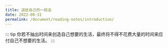 ```yaml
---
title: 送给自己的一段话
date: 2022-08-31
permalink: /document/reading-notes/introduction/
---
```


::: tip
你若不抽出时间来创造自己想要的生活，最终将不得不花费大量的时间来应付自己不想要的生活。
:::
